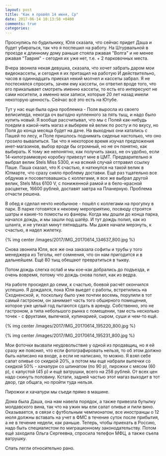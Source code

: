 ```yaml
---
layout: post
title: "Как я провёл 14 июня, Ср"
date: 2017-06-14 10:13:58 +0400
comments: true
categories: 
---
```

Проснулись по будильнику, Юля сказала, что сейчас придет Даша и будет убираться, так что я поспешил на работу. На Штурвальной в проезде к длинному дому раньше стояла ржавая "Волга" и не менее ржавая "Таврия" - сегодня их уже нет, т.е. + 2 парковочных места.

Вчера звонила некая девушка, сказала, что хочет забрать даром мои видеокассеты, и сегодня я их притащил на работую И действительно, часов в одиннадцать приехал некий молчел и кассеты забрал. Я не постеснялся спросить, зачем ему кассеты, он ответил вроде того, что его прикалывает смотреть именно кассеты, то есть его интересуют не сами носители, а именно мои записи, которые 20 лет назад имели некоторую ценность. Сейчас всё это есть на Ютубе.

Тут у нас еще была одна проблемка - Поля выросла из своего велисипеда, некогда оч выгодно купленного за пять тыщ, и надо было купить новый. Я вообще рассчитывал, что мы с Полей как-нибудь поедем в какой-нить магаз и выберем ей велик по росту и по вкусу, но Поля до конца месяца будет на даче. На выходных они катались с Пашей по лесу, и Поле пришлось поднимать сиденье настолько, что оно грозило вывалиться. Так что я некоторое время изучал предложения инет-магазинов, выбор вроде бы огромный, но не оч понятно, как выбирать. К тому же непонятно, как получить заказ, не оч удобно, если 14-килограммовую коробку привезут мне в ЦМТ. Предварительно я выбрал велик Stels Miss 5300, и на всякий случай отправил ссылку Паше. Паша сказал, что  К счастью, я наткнулся на такой велик в Юлмарте, что сразу сняло проблему доставки. Ещё раз тщательно все обдумав и посоветовавшись с коллегами, я все же выбрал другой велик, Stels Miss 6100 V, с пониженной рамой и в бело-красной расцветке, 16600 рублей, доставят завтра на Планерную. Проблема отчасти решена.

В обед я сделал нечто необычное - пошёл с коллегами на прогулку в парк. В парке готовятся к некоему мероприятию, посвюду строятся шатры и какие-то помосты из фанеры. Когда мы дошли до конца парка, начался дождь, и мы зашли под шатёр. И тут дождь полил, как из шланга, и не утихал минут пятнадцать. Мы даже начали мерзнуть, к счастью, я надел жилетку. 

{% img center /images/2017/IMG_20170614_134637_800.jpg %}

Снова звонила Юля, все же она заказала софиты и трубы у того менеджера из Теголы, нет сомнения, что он нам пригодится и в дальнейшем. Ещё 80 тыщ обещают превратиться в тыкву.

Потом дождь слегка ослаб и мы кое-как добрались до подъезда, и очень вовремя, потому что дождь снова полил, как из ведра. 

На работе просидел до семи, к счастью, боевой расчёт окончился успешно. Я дождался, пока Юля выедет с работы, встретились на Сходненской, и, поскольку было уже почтии восемь, порулили в тот самый гастроном, он занимает часть того обширного помещения, которое уже целый год пытаются сдать в аренду. Собственно, это не гастроном, а типа небольшого рынка с помещении, там есть несколько точек - с фруктами, выпечкой, кулинарией, сыром, суши и чем-то ещё.

{% img center /images/2017/IMG_20170614_195220_800.jpg %}

{% img center /images/2017/IMG_20170614_195231_800.jpg %}

Мои фоточки вызвали неудовольствие у одной из продавщиц, но я ей сразу же пояснил, что если фотографировать нельзя, то об этом должно быть написано на входе, а если не написано, то можно. Я взял себе салат оливье со скидкой 20%, а потом мы еще набрали выпечки со скидкой 50% - хачапури со шпинатом (по 90 р), пирожки с мясом (60 р), с капустой (45 р) и ещё ватрушки, всего на 258 рублей. От всех цен надо скинуть половину. Кстати, задней частью этот магаз выходит в тот двор, где общага, но пройти туда нельзя.

Пирожки и хачапури мы съеди прямо в машине.

Дома была Даша, она нам навела порядок, а также привезла бутылку молдавского вина, так что на ужин мы ели салат оливье и пили вино. Оказывается, в связи с футбольным чемпионатом, все иностранцы о 12 июля должны вставать на учет в ФМС в течение суток после прибытия, а не в течение недели, как раньше. Теперь, чтобы приехать в Россию, надо быть специалистом по миграционному законодательству. Потом ещё заходила Ольга Сергеевна, спросила телефон МФЦ, а также съела ватрушку.

Спать легли относительно рано.